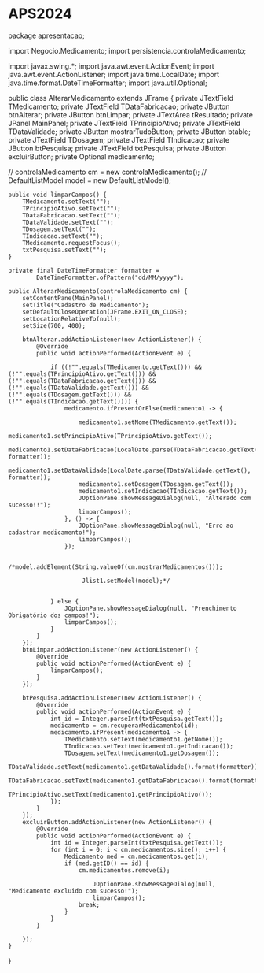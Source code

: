 # APS2024



package apresentacao;

import Negocio.Medicamento;
import persistencia.controlaMedicamento;

import javax.swing.*;
import java.awt.event.ActionEvent;
import java.awt.event.ActionListener;
import java.time.LocalDate;
import java.time.format.DateTimeFormatter;
import java.util.Optional;

public class AlterarMedicamento extends JFrame {
    private JTextField TMedicamento;
    private JTextField TDataFabricacao;
    private JButton btnAlterar;
    private JButton btnLimpar;
    private JTextArea tResultado;
    private JPanel MainPanel;
    private JTextField TPrincipioAtivo;
    private JTextField TDataValidade;
    private JButton mostrarTudoButton;
    private JButton btable;
    private JTextField TDosagem;
    private JTextField TIndicacao;
    private JButton btPesquisa;
    private JTextField txtPesquisa;
    private JButton excluirButton;
    private Optional<Medicamento> medicamento;

//    controlaMedicamento cm = new controlaMedicamento();
//    DefaultListModel model = new DefaultListModel();


    public void limparCampos() {
        TMedicamento.setText("");
        TPrincipioAtivo.setText("");
        TDataFabricacao.setText("");
        TDataValidade.setText("");
        TDosagem.setText("");
        TIndicacao.setText("");
        TMedicamento.requestFocus();
        txtPesquisa.setText("");
    }

    private final DateTimeFormatter formatter =
            DateTimeFormatter.ofPattern("dd/MM/yyyy");

    public AlterarMedicamento(controlaMedicamento cm) {
        setContentPane(MainPanel);
        setTitle("Cadastro de Medicamento");
        setDefaultCloseOperation(JFrame.EXIT_ON_CLOSE);
        setLocationRelativeTo(null);
        setSize(700, 400);

        btnAlterar.addActionListener(new ActionListener() {
            @Override
            public void actionPerformed(ActionEvent e) {

                if ((!"".equals(TMedicamento.getText())) && (!"".equals(TPrincipioAtivo.getText())) && (!"".equals(TDataFabricacao.getText())) && (!"".equals(TDataValidade.getText())) && (!"".equals(TDosagem.getText())) && (!"".equals(TIndicacao.getText()))) {
                    medicamento.ifPresentOrElse(medicamento1 -> {

                        medicamento1.setNome(TMedicamento.getText());
                        medicamento1.setPrincipioAtivo(TPrincipioAtivo.getText());
                        medicamento1.setDataFabricacao(LocalDate.parse(TDataFabricacao.getText(), formatter));
                        medicamento1.setDataValidade(LocalDate.parse(TDataValidade.getText(), formatter));
                        medicamento1.setDosagem(TDosagem.getText());
                        medicamento1.setIndicacao(TIndicacao.getText());
                        JOptionPane.showMessageDialog(null, "Alterado com sucesso!!");
                        limparCampos();
                    }, () -> {
                        JOptionPane.showMessageDialog(null, "Erro ao cadastrar medicamento!");
                        limparCampos();
                    });

                         /*model.addElement(String.valueOf(cm.mostrarMedicamentos()));

                         Jlist1.setModel(model);*/


                } else {
                    JOptionPane.showMessageDialog(null, "Prenchimento Obrigatório dos campos!");
                    limparCampos();
                }
            }
        });
        btnLimpar.addActionListener(new ActionListener() {
            @Override
            public void actionPerformed(ActionEvent e) {
                limparCampos();
            }
        });

        btPesquisa.addActionListener(new ActionListener() {
            @Override
            public void actionPerformed(ActionEvent e) {
                int id = Integer.parseInt(txtPesquisa.getText());
                medicamento = cm.recuperarMedicamento(id);
                medicamento.ifPresent(medicamento1 -> {
                    TMedicamento.setText(medicamento1.getNome());
                    TIndicacao.setText(medicamento1.getIndicacao());
                    TDosagem.setText(medicamento1.getDosagem());
                    TDataValidade.setText(medicamento1.getDataValidade().format(formatter));
                    TDataFabricacao.setText(medicamento1.getDataFabricacao().format(formatter));
                    TPrincipioAtivo.setText(medicamento1.getPrincipioAtivo());
                });
            }
        });
        excluirButton.addActionListener(new ActionListener() {
            @Override
            public void actionPerformed(ActionEvent e) {
                int id = Integer.parseInt(txtPesquisa.getText());
                for (int i = 0; i < cm.medicamentos.size(); i++) {
                    Medicamento med = cm.medicamentos.get(i);
                    if (med.getID() == id) {
                        cm.medicamentos.remove(i);

                            JOptionPane.showMessageDialog(null, "Medicamento excluido com sucesso!");
                            limparCampos();
                        break;
                    }
                }
            }

        });
    }
}
